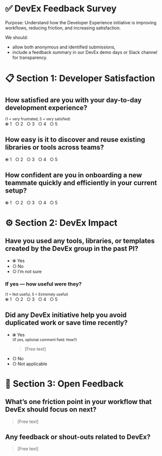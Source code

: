 # ✅ DevEx Feedback Survey

Purpose: Understand how the Developer Experience initiative is improving workflows, reducing friction, and increasing satisfaction.

We should:

- allow both anonymous and identified submissions,
- include a feedback summary in our DevEx demo days or Slack channel for transparency.

# 📋 Section 1: Developer Satisfaction

## How satisfied are you with your day-to-day development experience?

<sub>(1 = very frustrated, 5 = very satisfied)</sub><br/>
⦿ 1 &nbsp; ○ 2 &nbsp; ○ 3 &nbsp; ○ 4 &nbsp; ○ 5

## How easy is it to discover and reuse existing libraries or tools across teams?

⦿ 1 &nbsp; ○ 2 &nbsp; ○ 3 &nbsp; ○ 4 &nbsp; ○ 5

## How confident are you in onboarding a new teammate quickly and efficiently in your current setup?

⦿ 1 &nbsp; ○ 2 &nbsp; ○ 3 &nbsp; ○ 4 &nbsp; ○ 5

# ⚙️ Section 2: DevEx Impact

## Have you used any tools, libraries, or templates created by the DevEx group in the past PI?

- ⦿ Yes
- ○ No
- ○ I’m not sure

### If yes — how useful were they?

<sub>(1 = Not useful, 5 = Extremely useful)</sub><br/>
⦿ 1 &nbsp; ○ 2 &nbsp; ○ 3 &nbsp; ○ 4 &nbsp; ○ 5

## Did any DevEx initiative help you avoid duplicated work or save time recently?

- ⦿ Yes<br/>
    <sub> (If yes, optional comment field: How?)</sub><br/>
    > [Free text]
- ○ No
- ○ Not applicable

# 💬 Section 3: Open Feedback

## What’s one friction point in your workflow that DevEx should focus on next?

> [Free text]

## Any feedback or shout-outs related to DevEx?

> [Free text]
